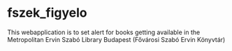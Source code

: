 # fszek_figyelo
This webapplication is to set alert for books getting available in the Metropolitan Ervin Szabó Library Budapest (Fővárosi Szabó Ervin Könyvtár)
